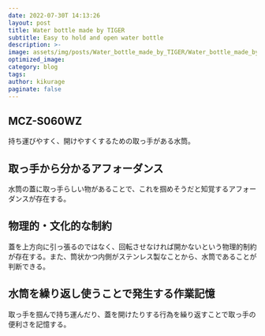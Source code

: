 ```yaml
---
date: 2022-07-30T 14:13:26
layout: post
title: Water bottle made by TIGER
subtitle: Easy to hold and open water bottle
description: >-
image: assets/img/posts/Water_bottle_made_by_TIGER/Water_bottle_made_by_TIGER.jpg
optimized_image: 
category: blog
tags: 
author: kikurage
paginate: false
---
```


## MCZ-S060WZ

持ち運びやすく、開けやすくするための取っ手がある水筒。

## 取っ手から分かるアフォーダンス

水筒の蓋に取っ手らしい物があることで、これを掴めそうだと知覚するアフォーダンスが存在する。

## 物理的・文化的な制約

蓋を上方向に引っ張るのではなく、回転させなければ開かないという物理的制約が存在する。また、筒状かつ内側がステンレス製なことから、水筒であることが判断できる。

## 水筒を繰り返し使うことで発生する作業記憶

取っ手を掴んで持ち運んだり、蓋を開けたりする行為を繰り返すことで取っ手の便利さを記憶する。